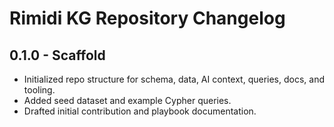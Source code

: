 # Rimidi KG Repository Changelog

## 0.1.0 - Scaffold
- Initialized repo structure for schema, data, AI context, queries, docs, and tooling.
- Added seed dataset and example Cypher queries.
- Drafted initial contribution and playbook documentation.
